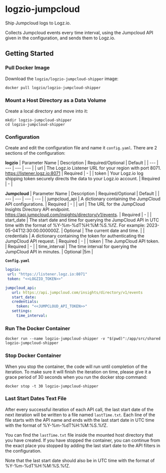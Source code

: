 # logzio-jumpcloud
Ship Jumpcloud logs to Logz.io. 

Collects Jumpcloud events every time interval, using the Jumpcloud API given in the configuration, and sends them to Logz.io.


## Getting Started
### Pull Docker Image

Download the `logzio/logzio-jumpcloud-shipper` image:
```
docker pull logzio/logzio-jumpcloud-shipper
```
### Mount a Host Directory as a Data Volume

Create a local directory and move into it:
```shell
mkdir logzio-jumpcloud-shipper
cd logzio-jumpcloud-shipper
```
### Configuration
Create and edit the configuration file and name it `config.yaml`. There are 2 sections of the configuration:

**logzio**
| Parameter Name | Description | Required/Optional | Default |
| --- | --- | --- | --- |
| url | The Logz.io Listener URL for your region with port 8071. https://listener.logz.io:8071 | Required | - |
| token | Your Logz.io log shipping token securely directs the data to your Logz.io account. | Required | - |

**Jumpcloud**
| Parameter Name | Description | Required/Optional | Default |
| --- | --- | --- | --- |
| jumpcloud_api | A dictionary containing the JumpCloud API configurations. | Required | - |
| url | The URL for the JumpCloud Insights Directory API endpoint. https://api.jumpcloud.com/insights/directory/v1/events. | Required | - |
| start_date | The start date and time for querying the JumpCloud API in UTC time with the format of %Y-%m-%dT%H:%M:%S.%fZ. For example: 2023-05-04T12:30:00.000000Z. | Optional | The current date and time. |
| credentials | A dictionary containing the token for authenticating the JumpCloud API request. | Required | - |
| token | The JumpCloud API token. | Required | - |
| time_interval | The time interval for querying the JumpCloud API in minutes. | Optional |5m |

**`Config.yaml`**
```yaml
logzio:
 url: "https://listener.logz.io:8071"
 token: "<<LOGZIO_TOKEN>>"

jumpcloud_api:
   url: https://api.jumpcloud.com/insights/directory/v1/events
   start_date:
   credentials:
     token: "<<JUMPCLOUD_API_TOKEN>>"
   settings:
     time_interval:
```


### Run The Docker Container
```shell
docker run --name logzio-jumpcloud-shipper -v "$(pwd)":/app/src/shared logzio-jumpcloud-shipper
```
### Stop Docker Container
When you stop the container, the code will run until completion of the iteration. To make sure it will finish the iteration on time, please give it a grace period of 30 seconds when you run the docker stop command:
```shell
docker stop -t 30 logzio-jumpcloud-shipper
```

### Last Start Dates Text File
After every successful iteration of each API call, the last start date of the next iteration will be written to a file named `lastTime.txt`. Each line of the file starts with the API name and ends with the last start date in UTC time with the format of %Y-%m-%dT%H:%M:%S.%fZ.


You can find the `lastTime.txt` file inside the mounted host directory that you have created. If you have stopped the container, you can continue from the exact place you stopped by adding the last start date to the API filters in the configuration.


Note that the last start date should also be in UTC time with the format of %Y-%m-%dT%H:%M:%S.%fZ.




